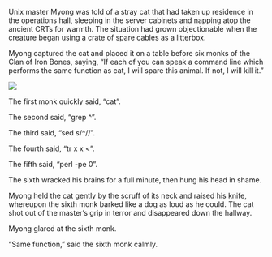Unix master Myong was told of a stray cat that had taken up residence in the operations hall, sleeping in the server cabinets and napping atop the ancient CRTs for warmth.  The situation had grown objectionable when the creature began using a crate of spare cables as a litterbox.

Myong captured the cat and placed it on a table before six monks of the Clan of Iron Bones, saying, “If each of you can speak a command line which performs the same function as cat, I will spare this animal.  If not, I will kill it.”

![](/pages/case-76/cat.jpg)

The first monk quickly said, “cat”.

The second said, “grep ^”.

The third said, “sed s/^//”.

The fourth said, “tr x x <”.

The fifth said, “perl -pe 0”.

The sixth wracked his brains for a full minute, then hung his head in shame.

Myong held the cat gently by the scruff of its neck and raised his knife, whereupon the sixth monk barked like a dog as loud as he could.  The cat shot out of the master’s grip in terror and disappeared down the hallway.

Myong glared at the sixth monk.

“Same function,” said the sixth monk calmly.
